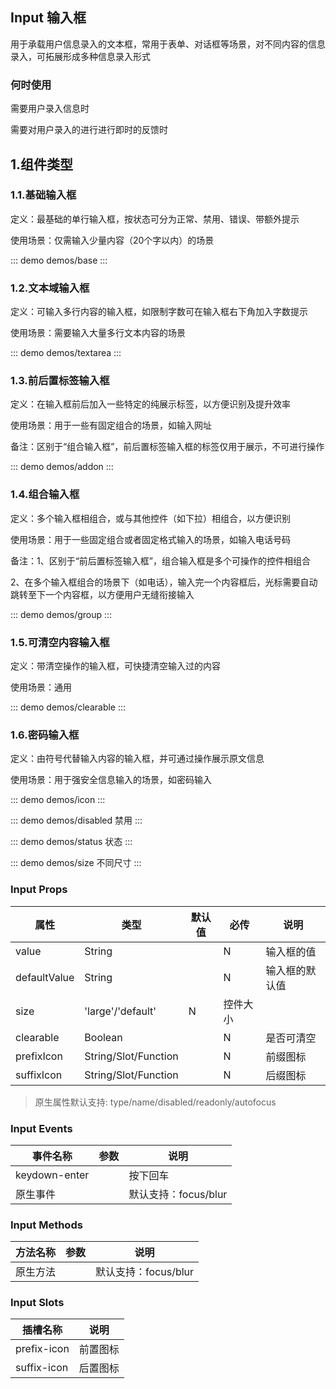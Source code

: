 ## Input 输入框

用于承载用户信息录入的文本框，常用于表单、对话框等场景，对不同内容的信息录入，可拓展形成多种信息录入形式

### 何时使用
需要用户录入信息时

需要对用户录入的进行进行即时的反馈时

## 1.组件类型
### 1.1.基础输入框
定义：最基础的单行输入框，按状态可分为正常、禁用、错误、带额外提示

使用场景：仅需输入少量内容（20个字以内）的场景

::: demo demos/base
:::

### 1.2.文本域输入框
定义：可输入多行内容的输入框，如限制字数可在输入框右下角加入字数提示

使用场景：需要输入大量多行文本内容的场景

::: demo demos/textarea
:::

### 1.3.前后置标签输入框
定义：在输入框前后加入一些特定的纯展示标签，以方便识别及提升效率

使用场景：用于一些有固定组合的场景，如输入网址

备注：区别于“组合输入框”，前后置标签输入框的标签仅用于展示，不可进行操作

::: demo demos/addon
:::

### 1.4.组合输入框
定义：多个输入框相组合，或与其他控件（如下拉）相组合，以方便识别

使用场景：用于一些固定组合或者固定格式输入的场景，如输入电话号码

备注：1、区别于“前后置标签输入框”，组合输入框是多个可操作的控件相组合

2、在多个输入框组合的场景下（如电话），输入完一个内容框后，光标需要自动跳转至下一个内容框，以方便用户无缝衔接输入

::: demo demos/group
:::

### 1.5.可清空内容输入框
定义：带清空操作的输入框，可快捷清空输入过的内容

使用场景：通用

::: demo demos/clearable
:::

### 1.6.密码输入框
定义：由符号代替输入内容的输入框，并可通过操作展示原文信息

使用场景：用于强安全信息输入的场景，如密码输入

::: demo demos/icon
:::


::: demo demos/disabled 禁用
:::

::: demo demos/status 状态
:::

::: demo demos/size 不同尺寸
:::

### Input Props
| 属性 | 类型 | 默认值 | 必传 | 说明 |
|-----|-----|-----|-----|-----|
|value|String| |N|输入框的值
|defaultValue|String| |N|输入框的默认值
|size|'large'/'default'|N|控件大小
|clearable|Boolean| |N|是否可清空
|prefixIcon|String/Slot/Function| |N|前缀图标
|suffixIcon|String/Slot/Function| |N|后缀图标

>原生属性默认支持: type/name/disabled/readonly/autofocus

### Input Events
| 事件名称 | 参数 | 说明 |
|-----|-----|-----|
|keydown-enter| |按下回车|
|原生事件| |默认支持：focus/blur|

### Input Methods
| 方法名称 | 参数 | 说明 |
|-----|-----|-----|
|原生方法| |默认支持：focus/blur|

### Input Slots
| 插槽名称| 说明 |
|-----|-----|
| prefix-icon | 前置图标 |
| suffix-icon | 后置图标 |
